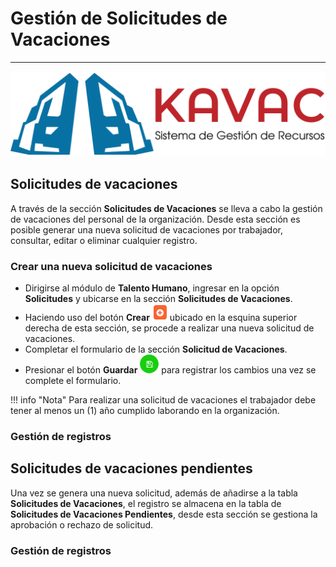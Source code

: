 # Gestión de Solicitudes de Vacaciones
**************************************

![Screenshoot](../img/logokavac.png#imagen)

## Solicitudes de vacaciones

A través de la sección **Solicitudes de Vacaciones** se lleva a cabo la gestión de vacaciones del personal de la organización.  Desde esta sección es posible generar una nueva solicitud de vacaciones por trabajador, consultar, editar o eliminar cualquier registro.  




### Crear una nueva solicitud de vacaciones

-   Dirigirse al módulo de **Talento Humano**, ingresar en la opción **Solicitudes** y ubicarse en la sección **Solicitudes de Vacaciones**.
-   Haciendo uso del botón **Crear** ![Screenshot](../img/create.png#imagen) ubicado en la esquina superior derecha de esta sección, se procede a realizar una nueva solicitud de vacaciones.
-   Completar el formulario de la sección **Solicitud de Vacaciones**.
-   Presionar el botón **Guardar** ![Screenshot](../img/save.png#imagen) para registrar los cambios una vez se complete el formulario.

!!! info "Nota"
    Para realizar una solicitud de vacaciones el trabajador debe tener al menos un (1) año cumplido laborando en la organización. 

### Gestión de registros



## Solicitudes de vacaciones pendientes

Una vez se genera una nueva solicitud, además de añadirse a la tabla **Solicitudes de Vacaciones**, el registro se almacena en la tabla de **Solicitudes de Vacaciones Pendientes**, desde esta sección se gestiona la aprobación o rechazo de solicitud.

### Gestión de registros